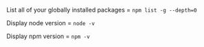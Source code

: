 List all of your globally installed packages = `npm list -g --depth=0`

Display node version = `node -v`

Display npm version = `npm -v`
